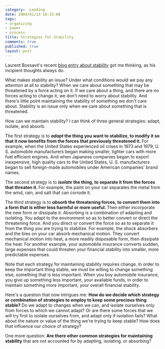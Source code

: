 ```yaml
--- 
category:  Leading
date: 2004/01/13 18:15:00
tags: 
- organizing
- power
- process
title: Strategies for Stability
comments: true
published: true
layout: post
---
```


<p> Laurent Bossavit's recent <a href="http://bossavit.com/thoughts/archives/000189.html">blog entry about stability</a> got me thinking, as his incipient thoughts always do. </p>
<p> What makes stability an issue? Under what conditions would we pay any attention at all to stability? When we care about something that may be threatened by a force acting on it. If we care about a thing, and there are no forces acting to change it, we don't need to worry about stability. And there's little point maintaining the stability of something we don't care about. Stability is an issue only when we care about something that is threatened. </p>
<p> How can we maintain stability? I can think of three general strategies: adapt, isolate, and absorb. </p>
<p> The first strategy is to <strong>
<em>adapt</em> the thing you want to stabilize, to modify it so that it now benefits from the forces that previously threatened it. </strong> For example, when the United States experienced oil crises in 1973 and 1979, U. S. automobile manufacturers began making smaller, lighter cars with more fuel efficient engines. And when Japanese companies began to export inexpensive, high quality cars to the United States, U. S. manufacturers began to sell foreign-made automobiles under American companies' brand names. </p>
<p> The second strategy is to <strong>
<em>isolate</em> the thing, to separate it from the forces that threaten it. </strong> For example, the paint on your car separates the metal from the wind, rain, and salt that can corrode it. </p>
<p> The third strategy is to <strong>
<em>absorb</em> the threatening forces, to convert them into a form that is either less harmful or more useful. </strong> Then either incorporate the new form or dissipate it. Absorbing is a combination of adapting and isolating. You adapt to the environment so as to better convert or direct the threatening force. And you direct or convert the force so as to separate it from the thing you are trying to stabilize. For example, the shock absorbers and the tires on your car absorb mechanical motion. They convert mechanical motion into heat, a more readily disposable form, then dissipate the heat. For another example, your automobile insurance converts sudden, large expenses that could threaten your financial stability into smaller, more predictable expenses. </p>
<p> Note that each strategy for maintaining stability requires change. In order to keep the important thing stable, we must be willing to change something else, something that is less important. When you buy automobile insurance, you give up something less important, your available funds, in order to maintain something more important, your overall financial stability. </p>
<p> Here's a question that now intrigues me: <strong> How do we decide which strategy or combination of strategies to employ to keep some precious thing stable? </strong> Do we adapt to changes when we can, and isolate ourselves only from forces to which we cannot adapt? Or are there some forces that we will try first to isolate ourselves from, and adapt only if isolation fails? What about the nature or value of the thing we're trying to keep stable? How does that influence our choice of strategy? </p>
<p> One more question: <strong> Are there other common strategies for maintaining stability </strong> that are not accounted for by adapting, isolating. or absorbing? </p>
